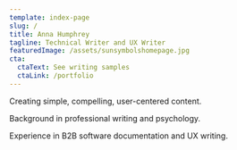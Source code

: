 ```yaml
---
template: index-page
slug: /
title: Anna Humphrey
tagline: Technical Writer and UX Writer
featuredImage: /assets/sunsymbolshomepage.jpg
cta:
  ctaText: See writing samples
  ctaLink: /portfolio
---
```


Creating simple, compelling, user-centered content.

Background in professional writing and psychology.

Experience in B2B software documentation and UX writing.




